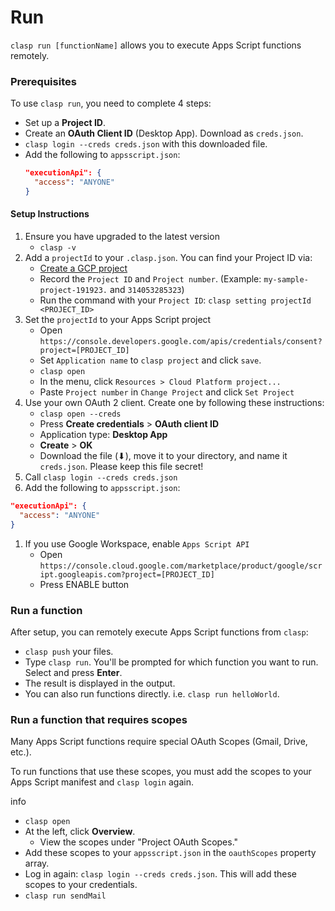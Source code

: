# Run

`clasp run [functionName]` allows you to execute Apps Script functions remotely.

### Prerequisites

To use `clasp run`, you need to complete 4 steps:

- Set up a **Project ID**.
- Create an **OAuth Client ID** (Desktop App). Download as `creds.json`.
- `clasp login --creds creds.json` with this downloaded file.
- Add the following to `appsscript.json`:
  ```json
  "executionApi": {
    "access": "ANYONE"
  }
  ```

#### Setup Instructions

1. Ensure you have upgraded to the latest version
    - `clasp -v`
1. Add a `projectId` to your `.clasp.json`. You can find your Project ID via:
    - [Create a GCP project](https://cloud.google.com/resource-manager/docs/creating-managing-projects)
    - Record the `Project ID` and `Project number`. (Example: `my-sample-project-191923.` and `314053285323`)
    - Run the command with your `Project ID`: `clasp setting projectId <PROJECT_ID>`
1. Set the `projectId` to your Apps Script project
    - Open `https://console.developers.google.com/apis/credentials/consent?project=[PROJECT_ID]`
    - Set `Application name` to `clasp project` and click `save`.
    - `clasp open`
    - In the menu, click `Resources > Cloud Platform project...`
    - Paste `Project number` in `Change Project` and click `Set Project`
1. Use your own OAuth 2 client. Create one by following these instructions:
    - `clasp open --creds`
    - Press **Create credentials** > **OAuth client ID**
    - Application type: **Desktop App**
    - **Create** > **OK**
    - Download the file (⬇), move it to your directory, and name it `creds.json`. Please keep this file secret!
1. Call `clasp login --creds creds.json`
1. Add the following to `appsscript.json`:
  ```json
  "executionApi": {
    "access": "ANYONE"
  }
  ```
1. If you use Google Workspace, enable `Apps Script API`
    - Open `https://console.cloud.google.com/marketplace/product/google/script.googleapis.com?project=[PROJECT_ID]`
    - Press ENABLE button

### Run a function

After setup, you can remotely execute Apps Script functions from `clasp`:

- `clasp push` your files.
- Type `clasp run`. You'll be prompted for which function you want to run. Select and press **Enter**.
- The result is displayed in the output.
- You can also run functions directly. i.e. `clasp run helloWorld`.

### Run a function that requires scopes

Many Apps Script functions require special OAuth Scopes (Gmail, Drive, etc.).

To run functions that use these scopes, you must add the scopes to your Apps Script manifest and `clasp login` again.

<link rel="stylesheet" href="https://fonts.googleapis.com/css2?family=Material+Symbols+Outlined:opsz,wght,FILL,GRAD@24,400,0,0" />
<span class="material-symbols-outlined">info</span>

- `clasp open`
- At the left, click **Overview**.
  - View the scopes under "Project OAuth Scopes."
- Add these scopes to your `appsscript.json` in the `oauthScopes` property array.
- Log in again: `clasp login --creds creds.json`. This will add these scopes to your credentials.
- `clasp run sendMail`
